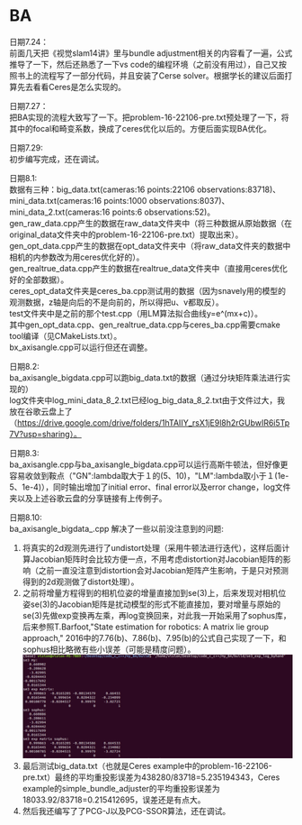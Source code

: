 # BA
日期7.24：  
前面几天把《视觉slam14讲》里与bundle adjustment相关的内容看了一遍，公式推导了一下，然后还熟悉了一下vs code的编程环境（之前没有用过），自己又按照书上的流程写了一部分代码，并且安装了Cerse solver。根据学长的建议后面打算先去看看Ceres是怎么实现的。

日期7.27：  
把BA实现的流程大致写了一下。把problem-16-22106-pre.txt预处理了一下，将其中的focal和畸变系数，换成了ceres优化以后的。方便后面实现BA优化。

日期7.29:  
初步编写完成，还在调试。

日期8.1:  
数据有三种：big_data.txt(cameras:16 points:22106 observations:83718)、mini_data.txt(cameras:16 points:1000 observations:8037)、mini_data_2.txt(cameras:16 points:6 observations:52)。  
gen_raw_data.cpp产生的数据在raw_data文件夹中（将三种数据从原始数据（在original_data文件夹中的problem-16-22106-pre.txt）提取出来）。  
gen_opt_data.cpp产生的数据在opt_data文件夹中（将raw_data文件夹的数据中相机的内参数改为用ceres优化好的）。  
gen_realtrue_data.cpp产生的数据在realtrue_data文件夹中（直接用ceres优化好的全部数据）。  
ceres_opt_data文件夹是ceres_ba.cpp测试用的数据（因为snavely用的模型的观测数据，z轴是向后的不是向前的，所以得把u、v都取反）。  
test文件夹中是之前的那个test.cpp（用LM算法拟合曲线y=e^(mx+c)）。  
其中gen_opt_data.cpp、gen_realtrue_data.cpp与ceres_ba.cpp需要cmake tool编译（见CMakeLists.txt）。  
bx_axisangle.cpp可以运行但还在调整。

日期8.2:  
ba_axisangle_bigdata.cpp可以跑big_data.txt的数据（通过分块矩阵乘法进行实现的）  
log文件夹中log_mini_data_8_2.txt已经log_big_data_8_2.txt由于文件过大，我放在谷歌云盘上了（https://drive.google.com/drive/folders/1hTAIIY_rsX1jE9l8h2rGUbwIR6i5Tp7V?usp=sharing）。 

日期8.3:  
ba_axisangle.cpp与ba_axisangle_bigdata.cpp可以运行高斯牛顿法，但好像更容易收敛到鞍点（"GN":lambda取大于１的(5、10)，"LM":lambda取小于１(1e-5、1e-4)），同时输出增加了initial error、final error以及error change，log文件夹以及上述谷歌云盘的分享链接有上传例子。

日期8.10:  
ba_axisangle_bigdata_.cpp 解决了一些以前没注意到的问题:  
1. 将真实的2d观测先进行了undistort处理（采用牛顿法进行迭代），这样后面计算Jacobian矩阵时会比较方便一点，不用考虑distortion对Jacobian矩阵的影响（之前一直没注意到distortion会对Jacobian矩阵产生影响，于是只对预测得到的2d观测做了distort处理）。  
2. 之前将增量方程得到的相机位姿的增量直接加到se(3)上，后来发现对相机位姿se(3)的Jacobian矩阵是扰动模型的形式不能直接加，要对增量与原始的se(3)先做exp变换再左乘，再log变换回来，对此我一开始采用了sophus库，后来参照T.Barfoot,"State estimation for robotics: A matrix lie group approach," 2016中的7.76(b)、7.86(b)、7.95(b)的公式自己实现了一下，和sophus相比略微有些小误差（可能是精度问题）。  
![图1](https://github.com/wjm-wjm/BA/blob/master/image/2020-08-10%2023-11-03%20%E7%9A%84%E5%B1%8F%E5%B9%95%E6%88%AA%E5%9B%BE.png)
3. 最后测试big_data.txt（也就是Ceres example中的problem-16-22106-pre.txt）最终的平均重投影误差为438280/83718=5.235194343，Ceres example的simple_bundle_adjuster的平均重投影误差为18033.92/83718=0.215412695，误差还是有点大。
4. 然后我还编写了了PCG-J以及PCG-SSOR算法，还在调试。

